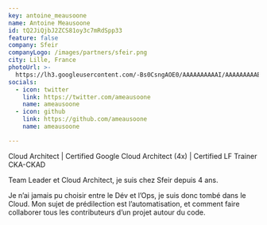 ```yaml
---
key: antoine_meausoone
name: Antoine Meausoone
id: tQ2JiQjbJ2ZCS81oy3c7mRdSpp33
feature: false
company: Sfeir
companyLogo: /images/partners/sfeir.png
city: Lille, France
photoUrl: >-
  https://lh3.googleusercontent.com/-Bs0CsngAOE0/AAAAAAAAAAI/AAAAAAAAAB8/S31002Hbe3Y/photo.jpg
socials:
  - icon: twitter
    link: https://twitter.com/ameausoone
    name: ameausoone
  - icon: github
    link: https://github.com/ameausoone
    name: ameausoone

---
```


Cloud Architect | Certified Google Cloud Architect (4x) | Certified LF Trainer CKA-CKAD

Team Leader et Cloud Architect, je suis chez Sfeir depuis 4 ans. 

Je n’ai jamais pu choisir entre le Dév et l’Ops, je suis donc tombé dans le Cloud. Mon sujet de prédilection est l’automatisation, et comment faire collaborer tous les contributeurs d’un projet autour du code.
